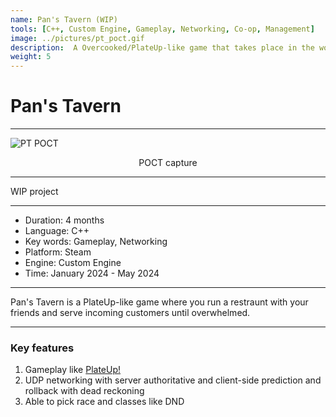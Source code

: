 ```yaml
---
name: Pan's Tavern (WIP)
tools: [C++, Custom Engine, Gameplay, Networking, Co-op, Management]
image: ../pictures/pt_poct.gif
description:  A Overcooked/PlateUp-like game that takes place in the world of DND
weight: 5
---
```


# Pan's Tavern

***

![PT POCT](../pictures/pt_poct.gif)

<div style="text-align: center;">
    POCT capture
</div>

***

WIP project

***

- Duration:             4 months
- Language:             C++
- Key words:            Gameplay, Networking
- Platform:             Steam
- Engine:               Custom Engine
- Time:                 January 2024 - May 2024

***

Pan's Tavern is a PlateUp-like game where you run a restraunt with your friends and serve incoming customers until overwhelmed. 

***

### Key features

1. Gameplay like <a href="https://store.steampowered.com/app/1599600/PlateUp/">PlateUp!</a>
2. UDP networking with server authoritative and client-side prediction and rollback with dead reckoning
3. Able to pick race and classes like DND
